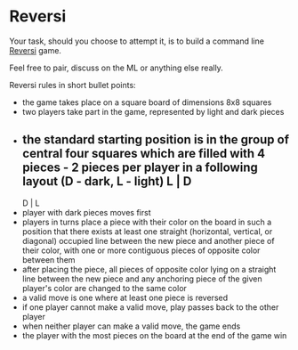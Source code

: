 # Reversi

Your task, should you choose to attempt it, is to build a command line [Reversi](http://en.wikipedia.org/wiki/Reversi) game.

Feel free to pair, discuss on the ML or anything else really.

Reversi rules in short bullet points:
- the game takes place on a square board of dimensions 8x8 squares
- two players take part in the game, represented by light and dark pieces
- the standard starting position is in the group of central four squares 
  which are filled with 4 pieces - 2 pieces per player in a following layout
      (D - dark, L - light)
    L | D
    -----
    D | L
- player with dark pieces moves first
- players in turns place a piece with their color on the board 
  in such a position that there exists at least one straight (horizontal, 
  vertical, or diagonal) occupied line between the new piece and another 
  piece of their color, with one or more contiguous pieces of opposite color 
  between them
- after placing the piece, all pieces of opposite color lying on a straight line 
  between the new piece and any anchoring piece of the given player's color are
  changed to the same color
- a valid move is one where at least one piece is reversed
- if one player cannot make a valid move, play passes back to the other player
- when neither player can make a valid move, the game ends
- the player with the most pieces on the board at the end of the game win
